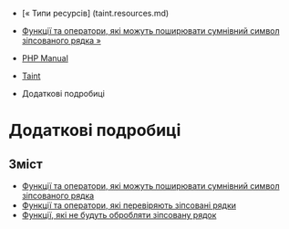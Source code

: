- [« Типи ресурсів] (taint.resources.md)
- [Функції та оператори, які можуть поширювати сумнівний
символ зіпсованого рядка »](taint.detail.basic.md)

- [PHP Manual](index.md)
- [Taint](book.taint.md)
- Додаткові подробиці

# Додаткові подробиці

## Зміст

- [Функції та оператори, які можуть поширювати сумнівний
символ зіпсованого рядка](taint.detail.basic.md)
- [Функції та оператори, які перевіряють зіпсовані
рядки](taint.detail.taint.md)
- [Функції, які не будуть обробляти зіпсовану
рядок](taint.detail.untaint.md)

